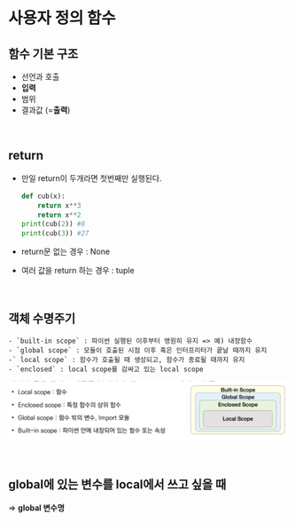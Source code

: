 # **사용자 정의 함수**

## **함수 기본 구조**
- 선언과 호출
- **입력**
- 범위
- 결과값 (=**출력**)

<br/>

## return

- 만일 return이 두개라면 첫번째만 실행된다.

    ```python
    def cub(x):
        return x**3
        return x**2
    print(cub(2)) #8
    print(cub(3)) #27
    ```
- return문 없는 경우 : None
- 여러 값을 return 하는 경우 : tuple

<br/>

## 객체 수명주기
    - `built-in scope` : 파이썬 실행된 이후부터 영원히 유지 => 예) 내장함수
    - `global scope` : 모듈이 호출된 시점 이후 혹은 인터프리터가 끝날 때까지 유지
    -` local scope` : 함수가 호출될 때 생성되고, 함수가 종료될 때까지 유지
    - `enclosed` : local scope를 감싸고 있는 local scope

![scope](scope.png)

<br/>

## global에 있는 변수를 local에서 쓰고 싶을 때
=> **global 변수명**


